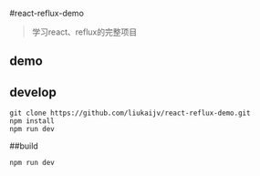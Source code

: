 #react-reflux-demo

> 学习react、reflux的完整项目

## demo


## develop

```
git clone https://github.com/liukaijv/react-reflux-demo.git
npm install
npm run dev

```

##build

```
npm run dev

```